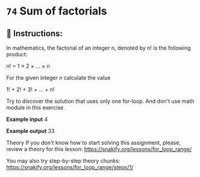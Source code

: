 # `74` Sum of factorials

## 📝 Instructions:

In mathematics, the factorial of an integer n, denoted by n! is the following product:

n! = 1 × 2 × … × n

For the given integer n calculate the value 

1! + 2! + 3! + ... + n!

Try to discover the solution that uses only one for-loop. And don't use math module in this exercise.

**Example input**
4

**Example output**
33

Theory
If you don't know how to start solving this assignment, please, review a theory for this lesson:
https://snakify.org/lessons/for_loop_range/  

You may also try step-by-step theory chunks:
https://snakify.org/lessons/for_loop_range/steps/1/
